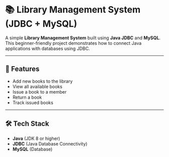 # 📚 Library Management System (JDBC + MySQL)

A simple **Library Management System** built using **Java JDBC** and **MySQL**.  
This beginner-friendly project demonstrates how to connect Java applications with databases using JDBC.  

---

## 🚀 Features
- Add new books to the library  
- View all available books  
- Issue a book to a member  
- Return a book  
- Track issued books  

---

## 🛠️ Tech Stack
- **Java** (JDK 8 or higher)  
- **JDBC** (Java Database Connectivity)  
- **MySQL** (Database)
 
